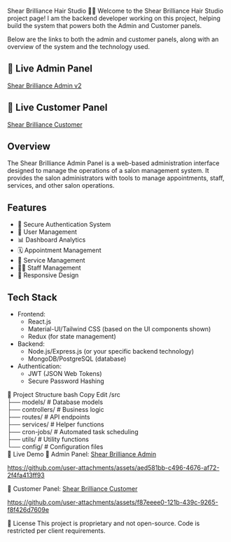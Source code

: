 Shear Brilliance Hair Studio 💈✨
Welcome to the Shear Brilliance Hair Studio project page! I am the backend developer working on this project, helping build the system that powers both the Admin and Customer panels.

Below are the links to both the admin and customer panels, along with an overview of the system and the technology used.

## 🚀 Live Admin Panel
[Shear Brilliance Admin v2](https://admin.orioniktechnologies.com/login)

## 🚀 Live Customer Panel
[Shear Brilliance Customer](https://shear-brilliance-web-lvqt.onrender.com)

## Overview
The Shear Brilliance Admin Panel is a web-based administration interface designed to manage the operations of a salon management system. It provides the salon administrators with tools to manage appointments, staff, services, and other salon operations.

## Features
- 🔐 Secure Authentication System
- 👥 User Management
- 📊 Dashboard Analytics
- 🗓️ Appointment Management
- 💄 Service Management
- 👩‍💼 Staff Management
- 📱 Responsive Design

## Tech Stack
- Frontend:
  - React.js
  - Material-UI/Tailwind CSS (based on the UI components shown)
  - Redux (for state management)
- Backend:
  - Node.js/Express.js (or your specific backend technology)
  - MongoDB/PostgreSQL (database)
- Authentication:
  - JWT (JSON Web Tokens)
  - Secure Password Hashing

📂 Project Structure
bash
Copy
Edit
/src  
  ├── models/        # Database models  
  ├── controllers/   # Business logic  
  ├── routes/        # API endpoints  
  ├── services/      # Helper functions  
  ├── cron-jobs/     # Automated task scheduling  
  ├── utils/         # Utility functions  
  └── config/        # Configuration files  
🚀 Live Demo
🔗 Admin Panel: [Shear Brilliance Admin](https://admin.orioniktechnologies.com/login)

https://github.com/user-attachments/assets/aed581bb-c496-4676-af72-2f4fa413ff93

🔗 Customer Panel: [Shear Brilliance Customer](https://shear-brilliance-web-lvqt.onrender.com)

https://github.com/user-attachments/assets/f87eeee0-121b-439c-9265-f8f426d7609e

📜 License
This project is proprietary and not open-source. Code is restricted per client requirements.


